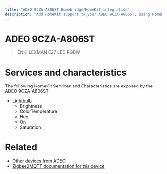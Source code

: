 ```yaml
---
title: "ADEO 9CZA-A806ST Homebridge/HomeKit integration"
description: "Add HomeKit support to your ADEO 9CZA-A806ST, using Homebridge, Zigbee2MQTT and homebridge-z2m."
---
```

<!---
This file has been GENERATED using src/docgen/docgen.ts
DO NOT EDIT THIS FILE MANUALLY!
-->
# ADEO 9CZA-A806ST
> ENKI LEXMAN E27 LED RGBW


# Services and characteristics
The following HomeKit Services and Characteristics are exposed by
the ADEO 9CZA-A806ST

* [Lightbulb](../../light.md)
  * Brightness
  * ColorTemperature
  * Hue
  * On
  * Saturation


# Related
* [Other devices from ADEO](../index.md#adeo)
* [Zigbee2MQTT documentation for this device](https://www.zigbee2mqtt.io/devices/9CZA-A806ST.html)